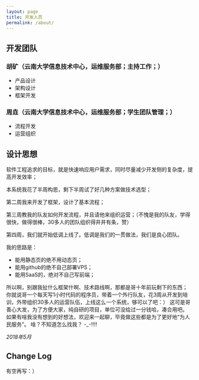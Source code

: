 ```yaml
---
layout: page
title: 开发人员
permalink: /about/
---
```


## 开发团队

### 胡矿（云南大学信息技术中心，运维服务部；主持工作；）

- 产品设计
- 架构设计
- 框架开发

### 周垚（云南大学信息技术中心，运维服务部；学生团队管理；）

- 流程开发
- 运营组织

## 设计思想

软件工程追求的目标，就是快速响应用户需求，同时尽量减少开发侧的复杂度，提高开发效率；

本系统我花了半周构思，剩下半周试了好几种方案做技术选型；

第二周我来开发了框架，设计了基本流程；

第三周教我的队友如何开发流程，并且请他来组织运营；（不愧是我的队友，学得很快，做得很棒，30多人的团队组织得井井有条，赞）

第四周，我们就开始低调上线了。低调是我们的一贯做法，我们是良心团队。

我的思路是：

- 能用静态页的绝不用动态页；
- 能用github的绝不自己部署VPS；
- 能用SaaS的，绝对不自己写前端；

所以啊，别跟我扯什么框架什啊、技术路线啊，那都是哥十年前玩剩下的东西；
你就说哥一个每天写1小时代码的程序员，带着一个外行队友，花3周从开发到培训，外带组织30多人的运营队伍，上线这么一个系统，够可以了吧：）
这可是哥善心大发，为了方便大家，纯自研的项目，单位可没给过一分钱哈，凑合用吧。
如果有啥我没有想到的好想法，欢迎来一起聊，毕竟做这些都是为了更好地“为人民服务”。
啥？不知道怎么找我？ -_-!!!!

*2018年5月*

## Change Log

有空再写：）
